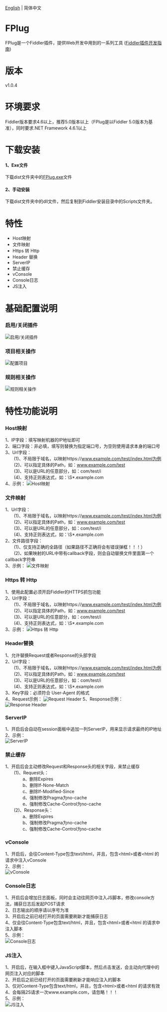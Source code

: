 [English](https://github.com/Ke1992/Fiddler-FPlug/blob/master/README.md) | 简体中文
# FPlug
FPlug是一个Fiddler插件，提供Web开发中用到的一系列工具 ([Fiddler插件开发指南](https://github.com/Ke1992/Fiddler-Plug-Example))
# 版本
v1.0.4
# 环境要求
Fiddler版本要求4.6以上，推荐5.0版本以上（FPlug是以Fiddler 5.0版本为基准），同时要求.NET Framework 4.6.1以上
# 下载安装
#### 1、Exe文件
下载dist文件夹中的[FPlug.exe](https://raw.githubusercontent.com/Ke1992/Fiddler-FPlug/master/dist/FPlug.exe)文件
#### 2、手动安装
下载dist文件夹中的dll文件，然后复制到Fiddler安装目录中的Scripts文件夹。
# 特性
* Host映射
* 文件映射
* Https 转 Http
* Header 替换
* ServerIP
* 禁止缓存
* vConsole
* Console日志
* JS注入
# 基础配置说明
### 启用/关闭插件
![启用/关闭插件](https://raw.githubusercontent.com/Ke1992/Fiddler-FPlug/master/guide/switch.gif "启用/关闭插件")
### 项目相关操作
![配置项目](https://raw.githubusercontent.com/Ke1992/Fiddler-FPlug/master/guide/item.gif "配置项目")
### 规则相关操作
![规则相关操作](https://raw.githubusercontent.com/Ke1992/Fiddler-FPlug/master/guide/rule.gif "规则相关操作")
# 特性功能说明
### Host映射
1、IP字段：填写映射机器的IP地址即可  
2、端口字段：非必填，填写则替换为指定端口号，为空则使用请求本身的端口号  
3、Url字段：  
　　(1)、不局限于域名，以映射https://www.example.com/test/index.html为例  
　　(2)、可以指定具体的Path，如：www.example.com/test  
　　(3)、可以是URL的任意部分，如：com/test/i  
　　(4)、支持正则表达式，如：\S*.example.com  
4、示例：
![Host映射](https://raw.githubusercontent.com/Ke1992/Fiddler-FPlug/master/guide/host.gif "Host映射")
### 文件映射
1、Url字段：  
　　(1)、不局限于域名，以映射https://www.example.com/test/index.html为例  
　　(2)、可以指定具体的Path，如：www.example.com/test  
　　(3)、可以是URL的任意部分，如：com/test/i  
　　(4)、支持正则表达式，如：\S*.example.com  
2、文件路径字段：  
　　(1)、仅支持正确的全路径（如果路径不正确将会有错误弹框！！！）  
　　(2)、如果映射的URL中带有callback字段，则会自动替换文件里面第一个callback字符串  
3、示例：
![文件映射](https://raw.githubusercontent.com/Ke1992/Fiddler-FPlug/master/guide/file.gif "文件映射")
### Https 转 Http
1、使用此配置必须开启Fiddler的HTTPS抓包功能  
2、Url字段：  
　　(1)、不局限于域名，以映射https://www.example.com/test/index.html为例  
　　(2)、可以指定具体的Path，如：www.example.com/test  
　　(3)、可以是URL的任意部分，如：com/test/i  
　　(4)、支持正则表达式，如：\S*.example.com  
3、示例：
![Https 转 Http](https://raw.githubusercontent.com/Ke1992/Fiddler-FPlug/master/guide/https.gif "Https 转 Http")
### Header替换
1、允许替换Request或者Response的头部字段   
2、Url字段：  
　　(1)、不局限于域名，以映射https://www.example.com/test/index.html为例  
　　(2)、可以指定具体的Path，如：www.example.com/test  
　　(3)、可以是URL的任意部分，如：com/test/i  
　　(4)、支持正则表达式，如：\S*.example.com  
3、Key字段：必须符合 User-Agent 的格式   
4、Request示例：
![Request Header](https://raw.githubusercontent.com/Ke1992/Fiddler-FPlug/master/guide/header_req.gif "Request Header")
5、Response示例：
![Response Header](https://raw.githubusercontent.com/Ke1992/Fiddler-FPlug/master/guide/header_res.gif "Response Header")
### ServerIP
1、开启后会自动在session面板中追加一列ServerIP，用来显示请求最终的IP地址  
2、示例：  
![ServerIP](https://raw.githubusercontent.com/Ke1992/Fiddler-FPlug/master/guide/serverip.gif "ServerIP")
### 禁止缓存
1、开启后会主动修改Request和Response头的相关字段，来禁止缓存  
　　(1)、Request头：  
　　　　a、删除Expires  
　　　　b、删除If-None-Match  
　　　　c、删除If-Modified-Since  
　　　　d、强制修改Pragma为no-cache  
　　　　e、强制修改Cache-Control为no-cache  
　　(2)、Response头：  
　　　　a、删除Expires  
　　　　b、强制修改Pragma为no-cache  
　　　　c、强制修改Cache-Control为no-cache  
### vConsole
1、开启后，会往Content-Type包含text/html，并且，包含&lt;html&gt;或者&lt;html 的请求中注入vConsole  
2、示例：  
![vConsole](https://raw.githubusercontent.com/Ke1992/Fiddler-FPlug/master/guide/vconsole.gif "vConsole")
### Console日志
1、开启后会增加日志面板，同时会主动往网页中注入JS脚本，修改console方法，捕获日志后发起POST请求  
2、日志输出的顺序请以序号为准  
3、开启后之前已经打开的页面需要刷新才能捕获日志  
4、仅会往Content-Type包含text/html，并且，包含&lt;html&gt;或者&lt;html 的请求中注入脚本  
5、示例：  
![Console日志](https://raw.githubusercontent.com/Ke1992/Fiddler-FPlug/master/guide/console.gif "Console日志")
### JS注入
1、开启后，在输入框中键入JavaScript脚本，然后点击发送，会主动向代理中的网页注入对应的脚本  
2、开启后之前已经打开的页面需要刷新才能响应注入的脚本  
3、仅对Content-Type包含text/html，并且，包含&lt;html&gt;或者&lt;html 的请求有效  
4、会每隔2S请求一次www.example.com，请忽略！！！  
5、示例：  
![JS注入](https://raw.githubusercontent.com/Ke1992/Fiddler-FPlug/master/guide/invade.gif "JS注入")
